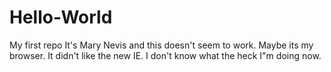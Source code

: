 # Hello-World
My first repo
It's Mary Nevis and this doesn't seem to work.  Maybe its my browser. It didn't like the new IE.
I don't know what the heck I"m doing now.

